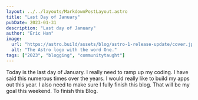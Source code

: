 ```yaml
---
layout: ../../layouts/MarkdownPostLayout.astro
title: "Last Day of January"
pubDate: 2023-01-31
description: "Last day of January"
author: "Eric Han"
image:
  url: "https://astro.build/assets/blog/astro-1-release-update/cover.jpeg"
  alt: "The Astro logo with the word One."
tags: ["2023", "blogging", "communitytaught"]
---
```


Today is the last day of January. I really need to ramp up my coding. I have said this numerous times over the years. I would really like to build my apps out this year. I also need to make sure I fully finish this blog. That will be my goal this weekend. To finish this Blog.

